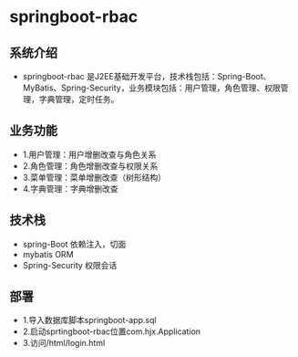 # springboot-rbac

## 系统介绍

- springboot-rbac 是J2EE基础开发平台，技术栈包括：Spring-Boot、MyBatis、Spring-Security，业务模块包括：用户管理，角色管理、权限管理，字典管理，定时任务。

## 业务功能

- 1.用户管理：用户增删改查与角色关系
- 2.角色管理：角色增删改查与权限关系
- 3.菜单管理：菜单增删改查（树形结构）
- 4.字典管理：字典增删改查

## 技术栈

- spring-Boot 依赖注入，切面
- mybatis ORM 
- Spring-Security 权限会话

## 部署

- 1.导入数据库脚本springboot-app.sql
- 2.启动sprtingboot-rbac位置com.hjx.Application
- 3.访问/html/login.html

